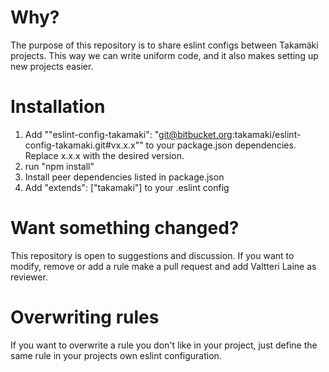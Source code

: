 # Why?

The purpose of this repository is to share eslint configs between Takamäki projects. This way we can write uniform code, and it also makes setting up new projects easier.

# Installation

1. Add ""eslint-config-takamaki": "git@bitbucket.org:takamaki/eslint-config-takamaki.git#vx.x.x"" to your package.json dependencies. Replace x.x.x with the desired version.
2. run "npm install"
3. Install peer dependencies listed in package.json
4. Add "extends": ["takamaki"] to your .eslint config

# Want something changed?

This repository is open to suggestions and discussion. If you want to modify, remove or add a rule make a pull request and add Valtteri Laine as reviewer.

# Overwriting rules

If you want to overwrite a rule you don't like in your project, just define the same rule in your projects own eslint configuration.